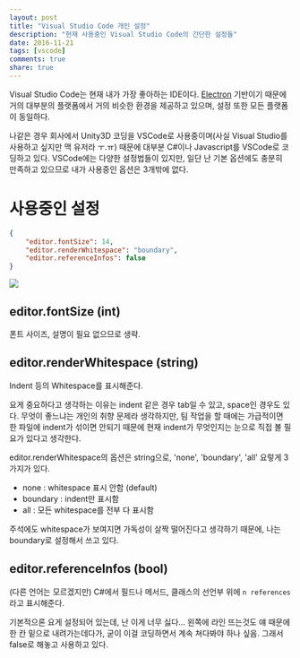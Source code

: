 ```yaml
---
layout: post
title: "Visual Studio Code 개인 설정"
description: "현재 사용중인 Visual Studio Code의 간단한 설정들"
date: 2016-11-21
tags: [vscode]
comments: true
share: true
---
```


Visual Studio Code는 현재 내가 가장 좋아하는 IDE이다.
[Electron](http://electron.atom.io) 기반이기 때문에 거의 대부분의 플랫폼에서 거의 비슷한 환경을 제공하고 있으며, 설정 또한 모든 플랫폼이 동일하다.

나같은 경우 회사에서 Unity3D 코딩을 VSCode로 사용중이며(사실 Visual Studio를 사용하고 싶지만 맥 유저라 ㅜ.ㅠ) 때문에 대부분 C#이나 Javascript를 VSCode로 코딩하고 있다.
VSCode에는 다양한 설정법들이 있지만, 일단 난 기본 옵션에도 충분히 만족하고 있으므로 내가 사용중인 옵션은 3개밖에 없다.

# 사용중인 설정
```json
{
    "editor.fontSize": 14,
    "editor.renderWhitespace": "boundary",
    "editor.referenceInfos": false
}
```

![](https://ejonghyuck.github.io/blog/assets/images/vscode-settings.png)

## editor.fontSize (int)
폰트 사이즈, 설명이 필요 없으므로 생략.

## editor.renderWhitespace (string)
Indent 등의 Whitespace를 표시해준다.

요게 중요하다고 생각하는 이유는 indent 같은 경우 tab일 수 있고, space인 경우도 있다.
무엇이 좋느냐는 개인의 취향 문제라 생각하지만, 팀 작업을 할 때에는 가급적이면 한 파일에 indent가 섞이면 안되기 때문에 현재 indent가 무엇인지는 눈으로 직접 볼 필요가 있다고 생각한다.

editor.renderWhitespace의 옵션은 string으로, 'none', 'boundary', 'all' 요렇게 3가지가 있다.
* none : whitespace 표시 안함 (default)
* boundary : indent만 표시함
* all : 모든 whitespace를 전부 다 표시함

주석에도 whitespace가 보여지면 가독성이 살짝 떨어진다고 생각하기 때문에, 나는 boundary로 설정해서 쓰고 있다.

## editor.referenceInfos (bool)
(다른 언어는 모르겠지만) C#에서 필드나 메서드, 클래스의 선언부 위에 `n references` 라고 표시해준다.

기본적으론 요게 설정되어 있는데, 난 이게 너무 싫다... 왼쪽에 라인 뜨는것도 얘 때문에 한 칸 밑으로 내려가는데다가, 굳이 이걸 코딩하면서 계속 쳐다봐야 하나 싶음.
그래서 false로 해놓고 사용하고 있다.
